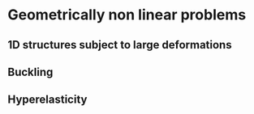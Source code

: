 # Geometrically non linear problems

## 1D structures subject to large deformations


## Buckling 


## Hyperelasticity 
